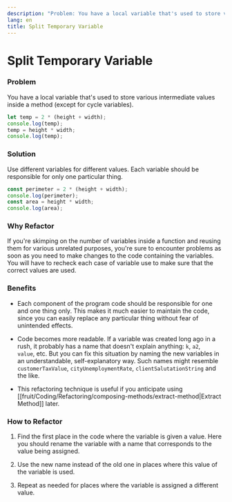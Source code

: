 ```yaml
---
description: "Problem: You have a local variable that's used to store various intermediate values inside a method (except for cycle variables). Solution: Use different variables for different values. Each variable should be responsible for only one particular thing."
lang: en
title: Split Temporary Variable
---
```

# Split Temporary Variable

### Problem

You have a local variable that's used to store various intermediate
values inside a method (except for cycle variables).

```ts
let temp = 2 * (height + width);
console.log(temp);
temp = height * width;
console.log(temp);
```


### Solution

Use different variables for different values. Each variable should be
responsible for only one particular thing.

```ts
const perimeter = 2 * (height + width);
console.log(perimeter);
const area = height * width;
console.log(area);
```

### Why Refactor

If you're skimping on the number of variables inside a function and
reusing them for various unrelated purposes, you're sure to encounter problems as soon as you need to make changes to the code containing the variables. You will have to recheck each case of variable use to make sure that the correct values are used.

### Benefits

-   Each component of the program code should be responsible for one and one thing only. This makes it much easier to maintain the code, since you can easily replace any particular thing without fear of unintended effects.

-   Code becomes more readable. If a variable was created long ago in a rush, it probably has a name that doesn't explain anything: `k`, `a2`, `value`, etc. But you can fix this situation by naming the new variables in an understandable, self-explanatory way. Such names might resemble `customerTaxValue`, `cityUnemploymentRate`, `clientSalutationString` and the like.

- This refactoring technique is useful if you anticipate using [[fruit/Coding/Refactoring/composing-methods/extract-method|Extract Method]] later.

### How to Refactor

1. Find the first place in the code where the variable is given a value. Here you should rename the variable with a name that corresponds to the value being assigned.

2. Use the new name instead of the old one in places where this value of the variable is used.

3. Repeat as needed for places where the variable is assigned a
    different value.
